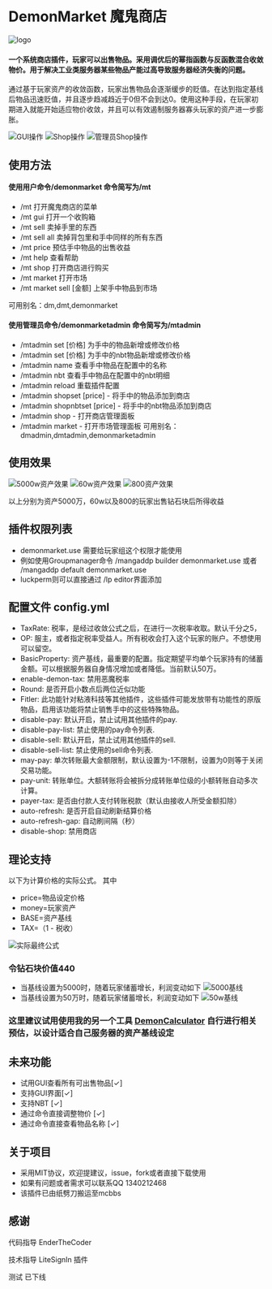 # DemonMarket 魔鬼商店
![logo](https://raw.githubusercontent.com/Tining123/DemonMarket/master/src/main/img/logo.png)

#### 一个系统商店插件，玩家可以出售物品。采用调优后的幂指函数与反函数混合收敛物价。用于解决工业类服务器某些物品产能过高导致服务器经济失衡的问题。
通过基于玩家资产的收敛函数，玩家出售物品会逐渐缓步的贬值。在达到指定基线后物品迅速贬值，并且逐步趋减趋近于0但不会到达0。使用这种手段，在玩家初期进入就能开始适应物价收敛，并且可以有效遏制服务器寡头玩家的资产进一步膨胀。

![GUI操作](https://raw.githubusercontent.com/Tining123/DemonMarket/master/src/main/img/gui_thumb2.gif)
![Shop操作](https://raw.githubusercontent.com/Tining123/DemonMarket/master/src/main/img/adminshop-min.gif)
![管理员Shop操作](https://raw.githubusercontent.com/Tining123/DemonMarket/master/src/main/img/shop-min.gif)

## 使用方法
#### 使用用户命令/demonmarket 命令简写为/mt
+ /mt 打开魔鬼商店的菜单
+ /mt gui 打开一个收购箱
+ /mt sell 卖掉手里的东西
+ /mt sell all 卖掉背包里和手中同样的所有东西
+ /mt price 预估手中物品的出售收益
+ /mt help 查看帮助
+ /mt shop 打开商店进行购买
+ /mt market 打开市场
+ /mt market sell [金额] 上架手中物品到市场

可用别名：dm,dmt,demonmarket

#### 使用管理员命令/demonmarketadmin 命令简写为/mtadmin
+ /mtadmin set [价格] 为手中的物品新增或修改价格
+ /mtadmin set [价格] 为手中的nbt物品新增或修改价格
+ /mtadmin name 查看手中物品在配置中的名称
+ /mtadmin nbt 查看手中物品在配置中的nbt明细
+ /mtadmin reload 重载插件配置
+ /mtadmin shopset [price] - 将手中的物品添加到商店
+ /mtadmin shopnbtset [price] - 将手中的nbt物品添加到商店
+ /mtadmin shop - 打开商店管理面板
+ /mtadmin market - 打开市场管理面板
可用别名：dmadmin,dmtadmin,demonmarketadmin

## 使用效果
![5000w资产效果](https://raw.githubusercontent.com/Tining123/DemonMarket/master/src/main/img/5000w.jpg)
![60w资产效果](https://raw.githubusercontent.com/Tining123/DemonMarket/master/src/main/img/60w.jpg)
![800资产效果](https://raw.githubusercontent.com/Tining123/DemonMarket/master/src/main/img/800.jpg)


以上分别为资产5000万，60w以及800的玩家出售钻石块后所得收益
## 插件权限列表
+ demonmarket.use 需要给玩家组这个权限才能使用
+ 例如使用Groupmanager命令 /mangaddp builder demonmarket.use 或者 /mangaddp default demonmarket.use
+ luckperm则可以直接通过 /lp editor界面添加
## 配置文件 config.yml
+ TaxRate: 税率，是经过收敛公式之后，在进行一次税率收取。默认千分之5，
+ OP: 服主，或者指定税率受益人。所有税收会打入这个玩家的账户。不想使用可以留空。
+ BasicProperty: 资产基线，最重要的配置。指定期望平均单个玩家持有的储蓄金额。可以根据服务器自身情况增加或者降低。当前默认50万。
+ enable-demon-tax: 禁用恶魔税率
+ Round: 是否开启小数点后两位近似功能
+ Fitler: 此功能针对粘液科技等其他插件，这些插件可能发放带有功能性的原版物品，启用该功能将禁止销售手中的这些特殊物品。
+ disable-pay: 默认开启，禁止试用其他插件的pay.
+ disable-pay-list: 禁止使用的pay命令列表.
+ disable-sell: 默认开启，禁止试用其他插件的sell.
+ disable-sell-list: 禁止使用的sell命令列表.
+ may-pay: 单次转账最大金额限制，默认设置为-1不限制，设置为0则等于关闭交易功能。
+ pay-unit: 转账单位。大额转账将会被拆分成转账单位级的小额转账自动多次计算。
+ payer-tax: 是否由付款人支付转账税款（默认由接收人所受金额扣除）
+ auto-refresh: 是否开启自动刷新结算价格
+ auto-refresh-gap: 自动刷间隔（秒）
+ disable-shop: 禁用商店
## 理论支持
以下为计算价格的实际公式。 其中
+ price=物品设定价格
+ money=玩家资产
+ BASE=资产基线
+ TAX=（1 - 税收）

![实际最终公式](https://raw.githubusercontent.com/Tining123/DemonMarket/master/src/main/img/math.png)

### 令钻石块价值440
+ 当基线设置为5000时，随着玩家储蓄增长，利润变动如下
![5000基线](https://raw.githubusercontent.com/Tining123/DemonMarket/master/src/main/img/5kbasic.png)
+ 当基线设置为50万时，随着玩家储蓄增长，利润变动如下
![50w基线](https://raw.githubusercontent.com/Tining123/DemonMarket/master/src/main/img/50wbasic.png)

### 这里建议试用使用我的另一个工具 [DemonCalculator](https://github.com/Tining123/DemonCalculator) 自行进行相关预估，以设计适合自己服务器的资产基线设定

## 未来功能
+ 试用GUI查看所有可出售物品[✓]
+ 支持GUI界面[✓]
+ 支持NBT [✓]
+ 通过命令直接调整物价 [✓]
+ 通过命令直接查看物品名称 [✓]
## 关于项目
+ 采用MIT协议，欢迎提建议，issue，fork或者直接下载使用
+ 如果有问题或者需求可以联系QQ 1340212468
+ 该插件已由纸劈刀搬运至mcbbs
## 感谢
代码指导 EnderTheCoder

技术指导 LiteSignIn 插件


测试 已下线
